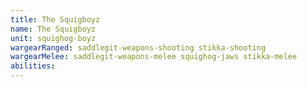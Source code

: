 ```yaml
---
title: The Squigboyz
name: The Squigboyz
unit: squighog-boyz
wargearRanged: saddlegit-weapons-shooting stikka-shooting
wargearMelee: saddlegit-weapons-melee squighog-jaws stikka-melee
abilities: 
---
```

